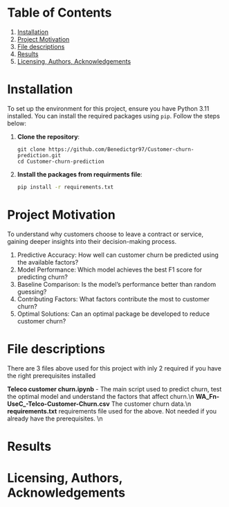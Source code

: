# Table of Contents
1. [Installation](#Installation)
2. [Project Motivation](#ProjectMotivation)
3. [File descriptions](#FileDescriptions)
4. [Results](#Results)
5. [Licensing, Authors, Acknowledgements](#LAA)

# Installation <a name="Installation"></a>
To set up the environment for this project, ensure you have Python 3.11 installed. You can install the required packages using `pip`. Follow the steps below:

1. **Clone the repository**:
    ```
    git clone https://github.com/Benedictgr97/Customer-churn-prediction.git
    cd Customer-churn-prediction
    ```
2. **Install the packages from requirments file**:
    ```bash
    pip install -r requirements.txt
    ```

# Project Motivation<a name="ProjectMotivation"></a>
To understand why customers choose to leave a contract or service, gaining deeper insights into their decision-making process.
1. Predictive Accuracy: How well can customer churn be predicted using the available factors?
2. Model Performance: Which model achieves the best F1 score for predicting churn?
3. Baseline Comparison: Is the model’s performance better than random guessing?
4. Contributing Factors: What factors contribute the most to customer churn?
5. Optimal Solutions: Can an optimal package be developed to reduce customer churn?

# File descriptions <a name="FileDescriptions"></a>
There are 3 files above used for this project with inly 2 required if you have the right prerequisites installed

**Teleco customer churn.ipynb** - The main script used to predict churn, test the optimal model and understand the factors that affect churn.\n
**WA_Fn-UseC_-Telco-Customer-Churn.csv** The customer churn data.\n
**requirements.txt** requirements file used for the above. Not needed if you already have the prerequisites. \n


# Results <a name="Results"></a>
# Licensing, Authors, Acknowledgements <a name="LAA"></a>
